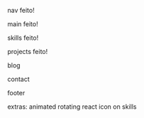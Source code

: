 nav
feito!

main
feito!

skills
feito!

projects
feito!

blog


contact

footer


extras:
animated rotating react icon on skills



